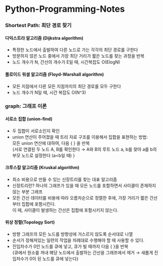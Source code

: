 # Python-Programming-Notes

### Shortest Path: 최단 경로 찾기
#### 다익스트라 알고리즘 (Dijkstra algorithm)
- 특정한 노드에서 출발하여 다른 노드로 가는 각각의 최단 경로를 구한다
- 방문하지 않은 노드 중에서 가장 최단 거리가 짧은 노드를 찾는 과정을 반복
- 노드 개수가 N, 간선의 개수가 E일 때, 시간복잡도 O(ElogN)

#### 플로이드 워셜 알고리즘 (Floyd-Warshall algorithm)
- 모든 지점에서 다른 모든 지점까지의 최단 경로를 모두 구한다
- 노드 개수가 N일 때, 시간 복잡도 O(N^3)

### graph: 그래프 이론
#### 서로소 집합 (union-find)
- 두 집합이 서로소인지 확인
- union 연산이 주어졌을 때 트리 자료 구조를 이용해서 집합을 표현하는 방법:  
  모든 union 연산에 대하여, 다음 { } 을 반복  
  {서로 연결된 두 노드 A, B를 확인한다
   → A와 B의 루트 노드 a, b를 찾아 a를 b의 부모 노드로 설정한다 (a<b일 때) }
     
#### 크루스칼 알고리즘 (Kruskal algorithm)
- 최소 비용으로 만들 수 있는 신장트리를 찾는 대표 알고리즘
- 신장트리란? 하나의 그래프가 있을 때 모든 노드를 포함하면서 사이클이 존재하지 않는 부분 그래프
- 모든 간선 데이터를 비용에 따라 오름차순으로 정렬한 후에, 가장 거리가 짧은 간선부터 집합에 포함시킨다.  
  이 때, 사이클이 발생하는 간선은 집합에 포함시키지 않는다.
  
#### 위상 정렬(Topology Sort)
- 방향 그래프의 모든 노드를 방향성에 거스르지 않도록 순서대로 나열
- 순서가 정해져있는 일련의 작업을 차례대로 수행해야 할 때 사용할 수 있다.
- 진입차수가 0인 노드를 큐에 넣고, 큐가 빌 때까지 다음 { }을 반복  
  {큐에서 원소를 꺼내 해당 노드에서 출발하는 간선을 그래프에서 제거 → 새롭게 진입차수가 0이 된 노드를 큐에 넣는다}
